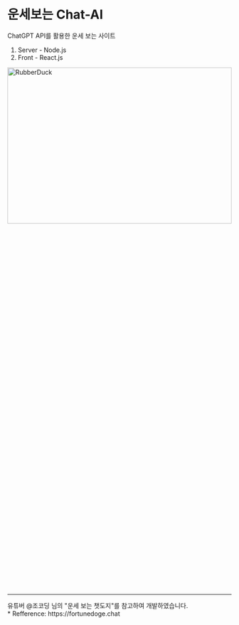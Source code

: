 # 운세보는 Chat-AI
ChatGPT API를 활용한 운세 보는 사이트

1. Server - Node.js
2. Front - React.js

<img src="../fortunechat/client/public/image/title_image.png" width="100%" height="30%" title="px(픽셀) 크기 설정" alt="RubberDuck"></img>

<hr />
유튜버 @조코딩 님의 "운세 보는 챗도지"를 참고하여 개발하였습니다.
<br />
* Refference: https://fortunedoge.chat